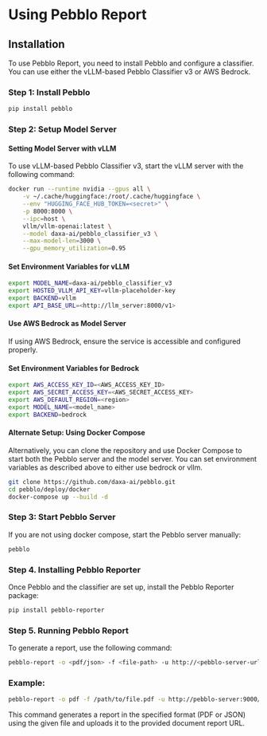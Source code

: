 # Using Pebblo Report

## Installation
To use Pebblo Report, you need to install Pebblo and configure a classifier. You can use either the vLLM-based Pebblo Classifier v3 or AWS Bedrock.

### Step 1: Install Pebblo
```bash
pip install pebblo
```

### Step 2: Setup Model Server

#### Setting Model Server with vLLM

To use vLLM-based Pebblo Classifier v3, start the vLLM server with the following command:
```bash
docker run --runtime nvidia --gpus all \
    -v ~/.cache/huggingface:/root/.cache/huggingface \
    --env "HUGGING_FACE_HUB_TOKEN=<secret>" \
    -p 8000:8000 \
    --ipc=host \
    vllm/vllm-openai:latest \
    --model daxa-ai/pebblo_classifier_v3 \
    --max-model-len=3000 \
    --gpu_memory_utilization=0.95
```

#### Set Environment Variables for vLLM
```bash
export MODEL_NAME=daxa-ai/pebblo_classifier_v3
export HOSTED_VLLM_API_KEY=vllm-placeholder-key
export BACKEND=vllm
export API_BASE_URL=<http://llm_server:8000/v1>
```

#### Use AWS Bedrock as Model Server

If using AWS Bedrock, ensure the service is accessible and configured properly.

#### Set Environment Variables for Bedrock
```bash
export AWS_ACCESS_KEY_ID=<AWS_ACCESS_KEY_ID>
export AWS_SECRET_ACCESS_KEY=<AWS_SECRET_ACCESS_KEY>
export AWS_DEFAULT_REGION=<region>
export MODEL_NAME=<model_name>
export BACKEND=bedrock
```

#### Alternate Setup: Using Docker Compose
Alternatively, you can clone the repository and use Docker Compose to start both the Pebblo server and the model server. You can set environment variables as described above to either use bedrock or vllm.
```bash
git clone https://github.com/daxa-ai/pebblo.git
cd pebblo/deploy/docker
docker-compose up --build -d
```

### Step 3: Start Pebblo Server
If you are not using docker compose, start the Pebblo server manually:
```bash
pebblo
```

### Step 4. Installing Pebblo Reporter
Once Pebblo and the classifier are set up, install the Pebblo Reporter package:
```bash
pip install pebblo-reporter
```

### Step 5. Running Pebblo Report
To generate a report, use the following command:
```bash
pebblo-report -o <pdf/json> -f <file-path> -u http://<pebblo-server-url>/tools/document_report
```
### Example:
```bash
pebblo-report -o pdf -f /path/to/file.pdf -u http://pebblo-server:9000/tools/document_report
```

This command generates a report in the specified format (PDF or JSON) using the given file and uploads it to the provided document report URL.